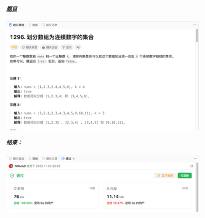 ##### [题目](https://leetcode.cn/problems/search-suggestions-system/description/)
![pic](img.png)
##### 结果：
![pic](result.png)